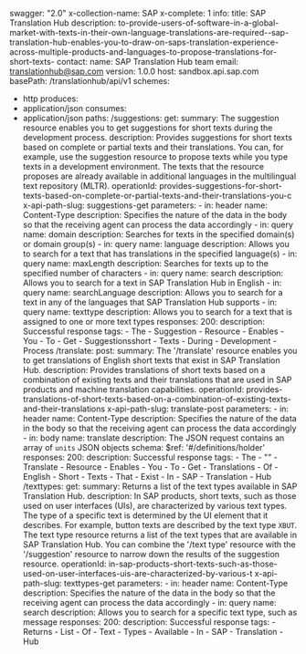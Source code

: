 swagger: "2.0"
x-collection-name: SAP
x-complete: 1
info:
  title: SAP Translation Hub
  description: to-provide-users-of-software-in-a-global-market-with-texts-in-their-own-language-translations-are-required--sap-translation-hub-enables-you-to-draw-on-saps-translation-experience-across-multiple-products-and-languages-to-propose-translations-for-short-texts-
  contact:
    name: SAP Translation Hub team
    email: translationhub@sap.com
  version: 1.0.0
host: sandbox.api.sap.com
basePath: /translationhub/api/v1
schemes:
- http
produces:
- application/json
consumes:
- application/json
paths:
  /suggestions:
    get:
      summary: The suggestion resource enables you to get suggestions for short texts
        during the development process.
      description: Provides suggestions for short texts based on complete or partial
        texts and their translations. You can, for example, use the suggestion resource
        to propose texts while you type texts in a development environment. The texts
        that the resource proposes are already available in additional languages in
        the multilingual text repository (MLTR).
      operationId: provides-suggestions-for-short-texts-based-on-complete-or-partial-texts-and-their-translations-you-c
      x-api-path-slug: suggestions-get
      parameters:
      - in: header
        name: Content-Type
        description: Specifies the nature of the data in the body so that the receiving
          agent can process the data accordingly
      - in: query
        name: domain
        description: Searches for texts in the specified domain(s) or domain group(s)
      - in: query
        name: language
        description: Allows you to search for a text that has translations in the
          specified language(s)
      - in: query
        name: maxLength
        description: Searches for texts up to the specified number of characters
      - in: query
        name: search
        description: Allows you to search for a text in SAP Translation Hub in English
      - in: query
        name: searchLanguage
        description: Allows you to search for a text in any of the languages that
          SAP Translation Hub supports
      - in: query
        name: texttype
        description: Allows you to search for a text that is assigned to one or more
          text types
      responses:
        200:
          description: Successful response
      tags:
      - The
      - Suggestion
      - Resource
      - Enables
      - You
      - To
      - Get
      - Suggestionsshort
      - Texts
      - During
      - Development
      - Process
  /translate:
    post:
      summary: The '/translate' resource enables you to get translations of English
        short texts that exist in SAP Translation Hub.
      description: Provides translations of short texts based on a combination of
        existing texts and their translations that are used in SAP products and machine
        translation capabilities.
      operationId: provides-translations-of-short-texts-based-on-a-combination-of-existing-texts-and-their-translations
      x-api-path-slug: translate-post
      parameters:
      - in: header
        name: Content-Type
        description: Specifies the nature of the data in the body so that the receiving
          agent can process the data accordingly
      - in: body
        name: translate
        description: The JSON request contains an array of ```units``` JSON objects
        schema:
          $ref: '#/definitions/holder'
      responses:
        200:
          description: Successful response
      tags:
      - The
      - ""
      - Translate
      - Resource
      - Enables
      - You
      - To
      - Get
      - Translations
      - Of
      - English
      - Short
      - Texts
      - That
      - Exist
      - In
      - SAP
      - Translation
      - Hub
  /texttypes:
    get:
      summary: Returns a list of the text types available in SAP Translation Hub.
      description: In SAP products, short texts, such as those used on user interfaces
        (UIs), are characterized by various text types. The type of a specific text
        is determined by the UI element that it describes. For example,  button texts
        are described by the text type ```XBUT```. <br> The text type resource returns
        a list of the text types that are available in SAP Translation Hub. You can
        combine the '/text type' resource with the '/suggestion' resource to narrow
        down the results of the suggestion resource.
      operationId: in-sap-products-short-texts-such-as-those-used-on-user-interfaces-uis-are-characterized-by-various-t
      x-api-path-slug: texttypes-get
      parameters:
      - in: header
        name: Content-Type
        description: Specifies the nature of the data in the body so that the receiving
          agent can process the data accordingly
      - in: query
        name: search
        description: Allows you to search for a specific text type, such as message
      responses:
        200:
          description: Successful response
      tags:
      - Returns
      - List
      - Of
      - Text
      - Types
      - Available
      - In
      - SAP
      - Translation
      - Hub